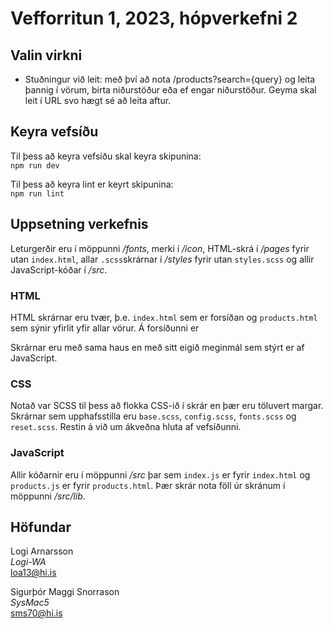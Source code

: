 # Vefforritun 1, 2023, hópverkefni 2

## Valin virkni

- Stuðningur við leit: með því að nota /products?search={query} og leita þannig í vörum, birta niðurstöður eða ef engar niðurstöður. Geyma skal leit í URL svo hægt sé að leita aftur.

## Keyra vefsíðu

Til þess að keyra vefsíðu skal keyra skipunina:  
`npm run dev`

Til þess að keyra lint er keyrt skipunina:  
`npm run lint`

## Uppsetning verkefnis

Leturgerðir eru í möppunni _/fonts_, merki í _/icon_, HTML-skrá í _/pages_ fyrir utan `index.html`, allar `.scss`skrárnar í _/styles_ fyrir utan `styles.scss` og allir JavaScript-kóðar í _/src_.

### HTML

HTML skrárnar eru tvær, þ.e. `index.html` sem er forsíðan og `products.html` sem sýnir yfirlit yfir allar vörur. Á forsíðunni er

Skrárnar eru með sama haus en með sitt eigið meginmál sem stýrt er af JavaScript.

### CSS

Notað var SCSS til þess að flokka CSS-ið í skrár en þær eru töluvert margar. Skrárnar sem upphafsstilla eru `base.scss`, `config.scss`, `fonts.scss` og `reset.scss`. Restin á við um ákveðna hluta af vefsíðunni.

### JavaScript

Allir kóðarnir eru í möppunni _/src_ þar sem `index.js` er fyrir `index.html` og `products.js` er fyrir `products.html`. Þær skrár nota föll úr skránum í möppunni _/src/lib_.

## Höfundar

Logi Arnarsson  
_Logi-WA_  
[loa13@hi.is](mailto:loa13@hi.is)

Sigurþór Maggi Snorrason  
_SysMac5_  
[sms70@hi.is](mailto:sms70@hi.is)
